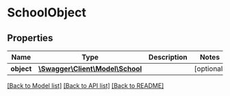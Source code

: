 # SchoolObject

## Properties
Name | Type | Description | Notes
------------ | ------------- | ------------- | -------------
**object** | [**\Swagger\Client\Model\School**](School.md) |  | [optional] 

[[Back to Model list]](../../README.md#documentation-for-models) [[Back to API list]](../../README.md#documentation-for-api-endpoints) [[Back to README]](../../README.md)

